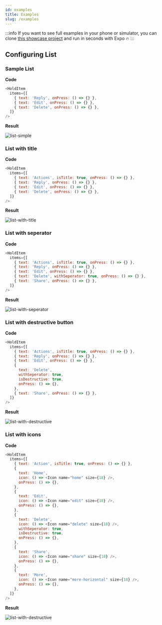 ```yaml
---
id: examples
title: Examples
slug: /examples
---
```


:::info
If you want to see full examples in your phone or simulator, you can clone [this showcase project](https://github.com/enesozturk/react-native-hold-menu-expo-example) and run in seconds with Expo 🔥
:::

## Configuring List

### Sample List

**Code**

```js
<HoldItem
  items={[
    { text: 'Reply', onPress: () => {} },
    { text: 'Edit', onPress: () => {} },
    { text: 'Delete', onPress: () => {} },
  ]}
/>
```

**Result**

![list-simple](/img/examples/list-simple.png)

### List with title

**Code**

```js
<HoldItem
  items={[
    { text: 'Actions', isTitle: true, onPress: () => {} },
    { text: 'Reply', onPress: () => {} },
    { text: 'Edit', onPress: () => {} },
    { text: 'Delete', onPress: () => {} },
  ]}
/>
```

**Result**

![list-with-title](/img/examples/list-with-title.png)

### List with seperator

**Code**

```js
<HoldItem
  items={[
    { text: 'Actions', isTitle: true, onPress: () => {} },
    { text: 'Reply', onPress: () => {} },
    { text: 'Edit', onPress: () => {} },
    { text: 'Delete', withSeperator: true, onPress: () => {} },
    { text: 'Share', onPress: () => {} },
  ]}
/>
```

**Result**

![list-with-seperator](/img/examples/list-with-seperator.png)

### List with destructive button

**Code**

```js
<HoldItem
  items={[
    { text: 'Actions', isTitle: true, onPress: () => {} },
    { text: 'Reply', onPress: () => {} },
    { text: 'Edit', onPress: () => {} },
    {
      text: 'Delete',
      withSeperator: true,
      isDestructive: true,
      onPress: () => {},
    },
    { text: 'Share', onPress: () => {} },
  ]}
/>
```

**Result**

![list-with-destructive](/img/examples/list-with-destructive.png)

### List with icons

**Code**

```js
<HoldItem
  items={[
    { text: 'Action', isTitle: true, onPress: () => {} },
    {
      text: 'Home',
      icon: () => <Icon name="home" size={18} />,
      onPress: () => {},
    },
    {
      text: 'Edit',
      icon: () => <Icon name="edit" size={18} />,
      onPress: () => {},
    },
    {
      text: 'Delete',
      icon: () => <Icon name="delete" size={18} />,
      withSeperator: true,
      isDestructive: true,
      onPress: () => {},
    },
    {
      text: 'Share',
      icon: () => <Icon name="share" size={18} />,
      onPress: () => {},
    },
    {
      text: 'More',
      icon: () => <Icon name="more-horizontal" size={18} />,
      onPress: () => {},
    },
  ]}
/>
```

**Result**

![list-with-destructive](/img/examples/list-with-icons.png)

<!-- ## Configuring Hold Item -->

<!-- ## Menu from bottom

**Code**

```js
<HoldItem
  bottom
  items={[
    { text: 'Action', isTitle: true, onPress: () => {} },
    { text: 'Action 1', onPress: () => {} },
    { text: 'Action 2', withSeperator: true, onPress: () => {} },
    { text: 'Action 3', isDestructive: true, onPress: () => {} },
  ]}
/>
```

**Result**

![sample-menu](/img/og.png) -->
